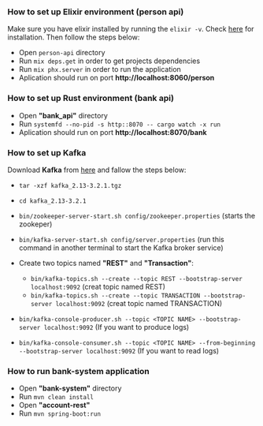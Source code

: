 ### How to set up Elixir environment (person api)
Make sure you have elixir installed by running the `elixir -v`. Check [here](https://hexdocs.pm/phoenix/installation.html) for installation. Then follow the steps below:
- Open `person-api` directory
- Run `mix deps.get` in order to get projects dependencies
- Run `mix phx.server` in order to run the application
- Aplication should run on port **http://localhost:8060/person**

### How to set up Rust environment (bank api)
- Open **"bank_api"** directory
- Run `systemfd --no-pid -s http::8070 -- cargo watch -x run`
- Aplication should run on port **http://localhost:8070/bank**

### How to set up Kafka
Download **Kafka** from [here](https://downloads.apache.org/kafka/3.2.3/kafka-3.2.3-src.tgz) and fallow the steps below:

- `tar -xzf kafka_2.13-3.2.1.tgz`
- `cd kafka_2.13-3.2.1`
- `bin/zookeeper-server-start.sh config/zookeeper.properties` (starts the zookeper)
- `bin/kafka-server-start.sh config/server.properties` (run this command in another terminal to start the Kafka broker service)

- Create two topics named **"REST"** and **"Transaction"**:
    - `bin/kafka-topics.sh --create --topic REST --bootstrap-server localhost:9092` (creat topic named REST)  
    - `bin/kafka-topics.sh --create --topic TRANSACTION --bootstrap-server localhost:9092` (creat topic named TRANSACTION)
- `bin/kafka-console-producer.sh --topic <TOPIC NAME> --bootstrap-server localhost:9092` (If you want to produce logs)
- `bin/kafka-console-consumer.sh --topic <TOPIC NAME> --from-beginning --bootstrap-server localhost:9092` (If you want to read logs)


### How to run bank-system application
- Open **"bank-system"** directory
- Run `mvn clean install`
- Open **"account-rest"**
- Run `mvn spring-boot:run`